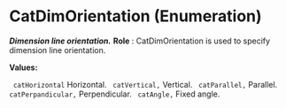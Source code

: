 # CatDimOrientation (Enumeration)

**_Dimension line orientation._**
**Role** : CatDimOrientation is used to specify dimension line orientation.

**Values:**

` catHorizontal`      Horizontal.
` catVertical,`      Vertical.
` catParallel,`      Parallel.
` catPerpandicular,`      Perpendicular.
` catAngle,`      Fixed angle.